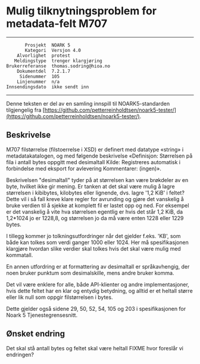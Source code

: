 Mulig tilknytningsproblem for metadata-felt M707
================================================

 ------------------  ---------------------------------
           Prosjekt  NOARK 5
           Kategori  Versjon 4.0
        Alvorlighet  protest
       Meldingstype  trenger klargjøring
    Brukerreferanse  thomas.sodring@hioa.no
        Dokumentdel  7.2.1.7
         Sidenummer  105
        Linjenummer  n/a
    Innsendingsdato  ikke sendt inn
 ------------------  ---------------------------------

Denne teksten er del av en samling innspill til NOARK5-standarden
tilgjengelig fra [https://github.com/petterreinholdtsen/noark5-tester/](https://github.com/petterreinholdtsen/noark5-tester/).

Beskrivelse
-----------

M707 filstørrelse (filstoerrelse i XSD) er definert med datatype
«string» i metadatakatalogen, og med følgende beskrivelse «Definisjon:
Størrelsen på fila i antall bytes oppgitt med desimaltall Kilde:
Registreres automatisk i forbindelse med eksport for avlevering
Kommentarer: (ingen)».

Beskrivelsen "desimaltall" tyder på at størrelsen kan være brøkdeler
av en byte, hvilket ikke gir mening.  Er tanken at det skal være mulig
å lagre størrelsen i kibibytes, kilobytes eller lignende, dvs. lagre
'1,2 KiB' i feltet?  Dette vil i så fall kreve klare regler for
avrunding og gjøre det vanskelig å bruke verdien til å sjekke at
komplett fil er lastet opp og ned.  For eksempel er det vanskelig å
vite hva størrelsen egentlig er hvis det står 1,2 KiB, da 1,2*1024 jo
er 1228,8, og størrelsen jo da må være enten 1228 eller 1229 bytes.

I tillegg kommer jo tolkningsutfordringer når det gjelder f.eks. 'KB',
som både kan tolkes som verdi ganger 1000 eller 1024.  Her må
spesifikasjonen klargjøre hvordan slike verdier skal tolkes hvis det
skal være mulig med kommatall.

En annen utfordring er at formattering av desimaltall er
språkavhengig, der noen bruker punktum som desimalskille, mens andre
bruker komma.

Det vil være enklere for alle, både API-klienter og andre
implementasjoner, hvis dette feltet har en klar og entydig betydning,
og alltid er et heltall større eller lik null som oppgir filstørrelsen
i bytes.

Dette gjelder også sidene 29, 50, 52, 54, 105 og 203 i spesifikasjonen
for Noark 5 Tjenestegrensesnitt.

Ønsket endring
--------------

Det skal stå antall bytes og feltet skal være heltall
FIXME hvor foreslår vi endringen?
